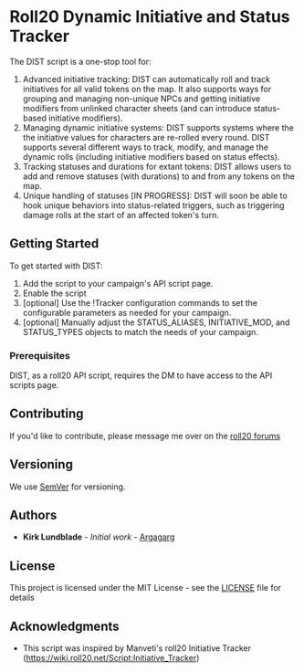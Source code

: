 # Roll20 Dynamic Initiative and Status Tracker

The DIST script is a one-stop tool for:
  1. Advanced initiative tracking: DIST can automatically roll and track initiatives for all valid tokens on the map. It also supports ways for grouping and managing non-unique NPCs and getting initiative modifiers from unlinked character sheets (and can introduce status-based initiative modifiers).
  2. Managing dynamic initiative systems: DIST supports systems where the the initiative values for characters are re-rolled every round. DIST supports several different ways to track, modify, and manage the dynamic rolls (including initiative modifiers based on status effects).
  3. Tracking statuses and durations for extant tokens: DIST allows users to add and remove statuses (with durations) to and from any tokens on the map.
  4. Unique handling of statuses [IN PROGRESS]: DIST will soon be able to hook unique behaviors into status-related triggers, such as triggering damage rolls at the start of an affected token's turn.

## Getting Started
To get started with DIST:
1. Add the script to your campaign's API script page. 
2. Enable the script
3. [optional] Use the !Tracker configuration commands to set the configurable parameters as needed for your campaign.
4. [optional] Manually adjust the STATUS_ALIASES, INITIATIVE_MOD, and STATUS_TYPES objects to match the needs of your campaign.

### Prerequisites

DIST, as a roll20 API script, requires the DM to have access to the API scripts page.


## Contributing

If you'd like to contribute, please message me over on the [roll20 forums](https://app.roll20.net/users/58729/argagarg)

## Versioning

We use [SemVer](http://semver.org/) for versioning.

## Authors

* **Kirk Lundblade** - *Initial work* - [Argagarg](https://github.com/Argagarg)


## License

This project is licensed under the MIT License - see the [LICENSE](LICENSE) file for details

## Acknowledgments

* This script was inspired by Manveti's roll20 Initiative Tracker (https://wiki.roll20.net/Script:Initiative_Tracker)
